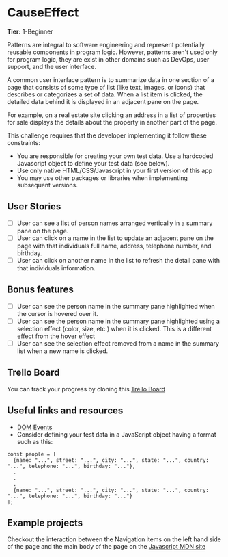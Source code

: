# CauseEffect

**Tier:** 1-Beginner

Patterns are integral to software engineering and represent potentially
reusable components in program logic. However, patterns aren't used only
for program logic, they are exist in other domains such as DevOps, user
support, and the user interface.

A common user interface pattern is to summarize data in one section of a page 
that consists of some type of list (like text, images, or icons) that describes
or categorizes a set of data. When a list item is clicked, the detailed data
behind it is displayed in an adjacent pane on the page. 

For example, on a real estate site clicking an address in a list of properties
for sale displays the details about the property in another part of the 
page.

This challenge requires that the developer implementing it follow these
constraints:

- You are responsible for creating your own test data. Use a hardcoded 
Javascript object to define your test data (see below).
- Use only native HTML/CSS/Javascript in your first version of this app
- You may use other packages or libraries when implementing subsequent 
versions.

## User Stories

-   [ ] User can see a list of person names arranged vertically in a summary
pane on the page.
-   [ ] User can click on a name in the list to update an adjacent pane on the
page with that individuals full name, address, telephone number, and 
birthday.
-   [ ] User can click on another name in the list to refresh the detail pane
with that individuals information.

## Bonus features

-   [ ] User can see the person name in the summary pane highlighted when the
cursor is hovered over it.
-   [ ] User can see the person name in the summary pane highlighted
using a selection effect (color, size, etc.) when it is clicked. This is a
different effect from the hover effect
-   [ ] User can see the selection effect removed from a name in the summary
list when a new name is clicked.

## Trello Board

You can track your progress by cloning this [Trello Board](TBD)

## Useful links and resources

- [DOM Events](https://developer.mozilla.org/en-US/docs/Web/API/Event)
- Consider defining your test data in a JavaScript object having a format
such as this:
```
const people = [
  {name: "...", street: "...", city: "...", state: "...", country: "...", telephone: "...", birthday: "..."},
  .
  .
  .
  {name: "...", street: "...", city: "...", state: "...", country: "...", telephone: "...", birthday: "..."}
];
```

## Example projects

Checkout the interaction between the Navigation items on the left hand side
of the page and the main body of the page on the [Javascript MDN site](https://developer.mozilla.org/en-US/docs/Web/JavaScript)
